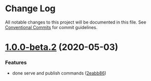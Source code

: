 # Change Log

All notable changes to this project will be documented in this file.
See [Conventional Commits](https://conventionalcommits.org) for commit guidelines.

# [1.0.0-beta.2](https://github.com/lamhieu-vk/nuz/compare/v0.2.4...v1.0.0-beta.2) (2020-05-03)


### Features

* done serve and publish commands ([2eabb86](https://github.com/lamhieu-vk/nuz/commit/2eabb860e0f0d6f72d825b255c72bd2abdd65f82))

